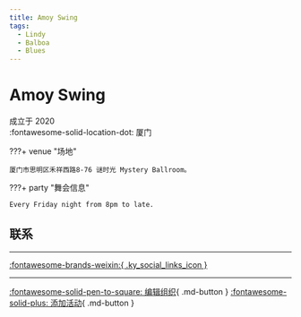 ```yaml
---
title: Amoy Swing
tags:
  - Lindy
  - Balboa
  - Blues
---
```


# Amoy Swing

成立于 2020  
:fontawesome-solid-location-dot: 厦门  


???+ venue "场地"

    厦门市思明区禾祥西路8-76 谜时光 Mystery Ballroom。  

???+ party "舞会信息"

    Every Friday night from 8pm to late.  

## 联系


---

 [:fontawesome-brands-weixin:{ .ky_social_links_icon }](# "Amoy Swing")

---

[:fontawesome-solid-pen-to-square: 编辑组织](https://github.com/swingdance/orgs/issues/new?assignees=&labels=update+org&projects=&template=03-update_entity.yml&title=Update%20Org%3A%20zh_CN%20%E2%80%A2%20Amoy%20Swing&region=zh_CN&id=amoy-swing&name=Amoy%20Swing){ .md-button } [:fontawesome-solid-plus: 添加活动](https://github.com/swingdance/events/issues/new?assignees=&labels=add+event&projects=&template=02-add_entity.yml&title=Add%20Event%3A%20zh_CN%20%E2%80%A2%20%3CName%3E&region=zh_CN&province=Fujian&city=Xiamen&org_id=amoy-swing){ .md-button }
